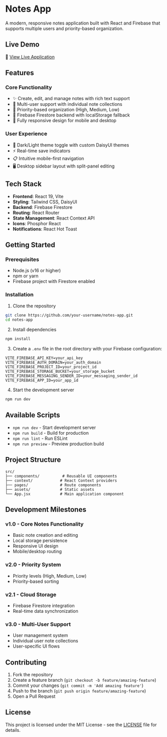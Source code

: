 # Notes App

A modern, responsive notes application built with React and Firebase that supports multiple users and priority-based organization.

## Live Demo

🚀 [View Live Application](https://firenote-gray.vercel.app/)

## Features

### Core Functionality
- ✨ Create, edit, and manage notes with rich text support
- 👥 Multi-user support with individual note collections
- 🎯 Priority-based organization (High, Medium, Low)
- 💾 Firebase Firestore backend with localStorage fallback
- 📱 Fully responsive design for mobile and desktop

### User Experience
- 🎨 Dark/Light theme toggle with custom DaisyUI themes
- ⚡ Real-time save indicators
- 📋 Intuitive mobile-first navigation
- 🖥️ Desktop sidebar layout with split-panel editing

## Tech Stack

- **Frontend**: React 19, Vite
- **Styling**: Tailwind CSS, DaisyUI
- **Backend**: Firebase Firestore
- **Routing**: React Router
- **State Management**: React Context API
- **Icons**: Phosphor React
- **Notifications**: React Hot Toast

## Getting Started

### Prerequisites
- Node.js (v16 or higher)
- npm or yarn
- Firebase project with Firestore enabled

### Installation

1. Clone the repository
```bash
git clone https://github.com/your-username/notes-app.git
cd notes-app
```

2. Install dependencies
```bash
npm install
```

3. Create a `.env` file in the root directory with your Firebase configuration:
```env
VITE_FIREBASE_API_KEY=your_api_key
VITE_FIREBASE_AUTH_DOMAIN=your_auth_domain
VITE_FIREBASE_PROJECT_ID=your_project_id
VITE_FIREBASE_STORAGE_BUCKET=your_storage_bucket
VITE_FIREBASE_MESSAGING_SENDER_ID=your_messaging_sender_id
VITE_FIREBASE_APP_ID=your_app_id
```

4. Start the development server
```bash
npm run dev
```

## Available Scripts

- `npm run dev` - Start development server
- `npm run build` - Build for production
- `npm run lint` - Run ESLint
- `npm run preview` - Preview production build

## Project Structure

```
src/
├── components/          # Reusable UI components
├── context/            # React Context providers
├── pages/              # Route components
├── assets/             # Static assets
└── App.jsx             # Main application component
```

## Development Milestones

### v1.0 - Core Notes Functionality
- Basic note creation and editing
- Local storage persistence
- Responsive UI design
- Mobile/desktop routing

### v2.0 - Priority System
- Priority levels (High, Medium, Low)
- Priority-based sorting

### v2.1 - Cloud Storage
- Firebase Firestore integration
- Real-time data synchronization

### v3.0 - Multi-User Support
- User management system
- Individual user note collections
- User-specific UI flows

## Contributing

1. Fork the repository
2. Create a feature branch (`git checkout -b feature/amazing-feature`)
3. Commit your changes (`git commit -m 'Add amazing feature'`)
4. Push to the branch (`git push origin feature/amazing-feature`)
5. Open a Pull Request

## License

This project is licensed under the MIT License - see the [LICENSE](LICENSE) file for details.
